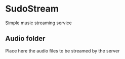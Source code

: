 # SudoStream
Simple music streaming service  

## Audio folder
Place here the audio files to be streamed by the server
